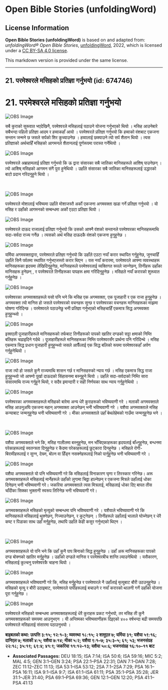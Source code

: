 # Open Bible Stories (unfoldingWord)

## License Information

**Open Bible Stories (unfoldingWord)** is based on and adapted from: _unfoldingWord® Open Bible Stories_, [unfoldingWord](https://unfoldingword.org/utw), 2022, which is licensed under a [CC BY-SA 4.0 license](https://creativecommons.org/licenses/by-sa/4.0/legalcode.en).

This markdown version is provided under the same license.



--------------------------------

## 21. परमेश्‍वरले मसिहको प्रतिज्ञा गर्नुभयो (id: 674746)

21\. परमेश्‍वरले मसिहको प्रतिज्ञा गर्नुभयो
==========================================

![OBS Image](https://cdn.door43.org/obs/jpg/360px/obs-en-21-01.jpg)

सबै कुराको सुरूवात भएदेखिनै, परमेश्‍वरले मसिहलाई पठाउने योजना गर्नुभएको थियो । मसिह आउनेबारे सबैभन्दा पहिलो प्रतिज्ञा आदम र हव्वाकहाँ आयो । परमेश्‍वरले प्रतिज्ञा गर्नुभयो कि हव्वाको वंशबाट एकजना सन्तान जन्मने छ जसले सर्पको शिर कुच्याउनेछ । हव्वालाई छक्याउने त्यो सर्प शैतान थियो । त्यस प्रतिज्ञाको अर्थचाहिँ मसिहको आगमनले शैतानलाई पूर्णरूपमा परास्त गर्नेथियो ।

![OBS Image](https://cdn.door43.org/obs/jpg/360px/obs-en-21-02.jpg)

परमेश्‍वरले अब्राहामलाई प्रतिज्ञा गर्नुभयो कि ऊ द्वारा संसारका सबै जातिका मानिसहरूले आशिष् पाउनेछन् । त्यो आशिष् मसिहको आगमन संगै पुरा हुनेथियो । उहाँले संसारका सबै जातिका मानिसहरूलाई उद्धारको बाटो प्रदान गरिदनुहुने थियो ।

​

![OBS Image](https://cdn.door43.org/obs/jpg/360px/obs-en-21-03.jpg)

परमेश्‍वरले मोशालाई भविष्यमा उहाँले मोशाजस्तै अर्को एकजना अगमवक्ता खडा गर्ने प्रतिज्ञा गर्नुभयो । यो मसिह र उहाँको आगमनको सम्बन्धमा अर्को एउटा प्रतिज्ञा थियो ।

![OBS Image](https://cdn.door43.org/obs/jpg/360px/obs-en-21-04.jpg)

परमेश्‍वरले दाऊद राजालाई प्रतिज्ञा गर्नुभयो कि उसको आफ्नै वंशको सन्तानले परमेश्‍वरका मानिसहरूमाथि सदा\-सर्वदा राज्य गर्नेछ । त्यसको अर्थ मसिह दाऊदकै वंशको एकजना हुनुहुनेछ ।

![OBS Image](https://cdn.door43.org/obs/jpg/360px/obs-en-21-05.jpg)

यर्मिया अगमवक्ताद्वारा, परमेश्‍वरले प्रतिज्ञा गर्नुभयो कि उहाँले एउटा नयाँ करार स्थापित गर्नुहुनेछ, जुनचाहिँ उहाँले सिनै पर्वतमा स्थापित गर्नुभएजस्तो करार थिएन । यस नयाँ करारमा, परमेश्‍वरले आफ्ना व्यवस्थाहरू मानिसहरूका हृदयमा लेखिदिनुहुनेछ, मानिसहरूले परमेश्‍वरलाई व्यक्तिगत रूपले जान्‍नेछन्, तिनीहरू उहाँका मानिसहरू हुनेछन् , र परमेश्‍वरले तिनीहरूका पापहरू क्षमा गरिदिनुहुनेछ । मसिहले नयाँ करारको शुरूवात गर्नुहुनेछ ।

![OBS Image](https://cdn.door43.org/obs/jpg/360px/obs-en-21-06.jpg)

परमेश्‍वरका अगमवक्ताहरूले यसो पनि भने कि मसिह एक अगमवक्ता, एक पूजाहारी र एक राजा हुनुहुनेछ । अगमवक्ता त्यो मानिस हो जसले परमेश्‍वरको वचनहरू सुन्‍छ र परमेश्‍वरका वचनहरू मानिसहरूका माझमा घोषणा गरिदिन्छ । परमेश्‍वरले पठाउनेछु भनी प्रतिज्ञा गर्नुभएको मसिहचाहिँ एकमात्र सिद्ध अगमवक्ता हुनुहुन्थ्यो ।

![OBS Image](https://cdn.door43.org/obs/jpg/360px/obs-en-21-07.jpg)

इस्राएली पूजाहारीहरूले मानिसहरूको तर्फबाट तिनीहरूको पापको खातिर दण्डको सट्टा क्षमाको निम्ति बलिहरू चढाइदिने गर्दथे । पूजाहारीहरूले मानिसहरूका निम्ति परमेश्‍वरसँग प्रार्थना पनि गरिदिन्थे । मसिह एकमात्र सिद्ध प्रधान पूजाहारी हुनुहुन्थ्यो जसले आफैँलाई एक सिद्ध बलिको रूपमा परमेश्‍वरकहाँ अर्पण गर्नुहुनेथियो ।

![OBS Image](https://cdn.door43.org/obs/jpg/360px/obs-en-21-08.jpg)

राजा त्यो हो जसले कुनै राज्यमाथि शासन गर्छ र मानिसहरुको न्याय गर्छ । मसिह एकमात्र सिद्ध राजा हुनुहुन्थ्यो जो आफ्नो पुर्खा दाऊदको सिंहासनमा बस्‍नुहुने थियो । उहाँले सदा\-सर्वदाको निम्ति सारा संसारमाथि राज्य गर्नुहुने थियो, र सदैव इमान्दारी र सही निर्णयका साथ न्याय गर्नुहुनेथियो ।

![OBS Image](https://cdn.door43.org/obs/jpg/360px/obs-en-21-09.jpg)

परमेश्‍वरका अगमवक्ताहरूले मसिहको बारेमा अन्य धेरै कुराहरूको भविष्यवाणी गरे । मलाकी अगमवक्ताले मसिह आउनुअघि एकजना महान् अगमवक्ता आउनेछन् भनी भविष्यवाणी गरे । यशैया अगमवक्ताले मसिह कन्याबाट जन्मनुहुनेछ भनी भविष्यवाणी गरे । मीका अगमवक्ताले उहाँ बेथलेहेमको गाउँमा जन्मनुहुनेछ भने ।

​

![OBS Image](https://cdn.door43.org/obs/jpg/360px/obs-en-21-10.jpg)

यशैया अगमवक्ताले भने कि, मसिह गालीलमा बस्‍नुहुनेछ, मन भाँचिएकाहरूका हृदयलाई बाँध्‍नुहुनेछ, बन्धनमा परेकाहरूलाई स्वतन्‍त्रता दिनुहुनेछ र कैदमा परेकाहरूलाई छुट्कारा दिनहुनेछ । मसिहले रोगी\-बिरामीहरूलाई र सुन्‍न, देख्‍न, बोल्न वा हिँड्न नसक्नेहरूलाई निको पार्नुहुनेछ भनी भविष्यवाणी गरे ।

![OBS Image](https://cdn.door43.org/obs/jpg/360px/obs-en-21-11.jpg)

यशैया अगमवक्ताले यो पनि भविष्यवाणी गरे कि मसिहलाई विनाकारण घृणा र तिरस्कार गरिनेछ। अरू अगमवक्ताहरूले मसिहलाई मार्नेहरूले उहाँको लुगामा चिठ्ठा हाल्नेछन् र एकजना मित्रले उहाँलाई धोका दिनेछन् भनी भविष्यवाणी गरे। जकरिया अगमवक्ताले त्यस मित्रलाई, मसिहलाई धोका दिए बापत तीस चाँदीका सिक्का भुक्तानी स्वरूप तिरिनेछ भनी भविष्यवाणी गरे।

![OBS Image](https://cdn.door43.org/obs/jpg/360px/obs-en-21-12.jpg)

अगमवक्ताहरूले मसिहको मृत्युको सम्बन्धमा पनि भविष्यवाणी गरे । यशैयाले भविष्यावाणी गरे कि मानिसहरूले मसिहलाई थुक्नेछन्, गिज्याउनेछन्, र कुट्नेछन् । तिनीहरूले उहाँलाई भालाले घोच्‍नेछन् र धेरै कष्ट र पिडाका साथ उहाँ मर्नुहुनेछ, तथापि उहाँले केही कसुर गर्नुभएको थिएन ।

​

![OBS Image](https://cdn.door43.org/obs/jpg/360px/obs-en-21-13.jpg)

अगमवक्ताहरूले यो पनि भने कि उहाँ कुनै पाप बिनाको सिद्ध हुनुहुनेछ । उहाँ अरू मानिसहरूका पापको दण्ड बोक्नको खातिर मर्नुहुनेछ । उहाँको दण्डले मानिस र परमेश्‍वरबीच शान्ति ल्याउनेथियो । यसैकारण, मसिहलाई कुल्चनु परमेश्‍वरकै चाहना थियो ।

![OBS Image](https://cdn.door43.org/obs/jpg/360px/obs-en-21-14.jpg)

अगमवक्ताहरूले भविष्यवाणी गरे कि, मसिह मर्नुहुनेछ र परमेश्‍वरले नै उहाँलाई मृत्युबाट बौरी उठउनुहुनेछ । मसिहको मृत्यु र बौरी उठाइबाट, परमेश्‍वरले पापीहरूलाई बचाउने र नयाँ करारको थालनी गर्ने उहाँको योजना पूरा गर्नुहुनेछ ।

![OBS Image](https://cdn.door43.org/obs/jpg/360px/obs-en-21-15.jpg)

परमेश्‍वरले मसिहको सम्बन्धमा अगमवक्ताहरूलाई धेरै कुराहरू प्रकट गर्नुभयो, तर मसिह ती कुनै अगमवक्ताहरूको समयमा आउनुभएन । यी अन्तिमका भविष्यवाणीहरू दिइएको ४०० वर्षभन्दा बढी समयपछि परमेश्‍वरले मसिहलाई संसारमा पठाउनुभयो ।

**बाइबलको कथा: उत्पत्ति ३:१५; १२:१–३; व्यवस्था १८:१५; २ शामुएल ७; यर्मिया ३१; यशैया ५९:१६; दानिएल ७; मलाकी ४:५; यशैया ७:१४; मीका ५:२; यशैया ९:१–७; ३५:३–५; ६१; ५३; भजनसंग्रह २२:१८; ३५:१९; ६९:४; ४१:९; जकरिया ११:१२–१३; यशैया ५०:६; भजनसंग्रह १६:१०–११ बाट**

* **Associated Passages:** DEU 18:15; ISA 7:14; ISA 50:6; ISA 59:16; MIC 5:2; MAL 4:5; GEN 3:1–GEN 3:24; PSA 22:1–PSA 22:31; DAN 7:1–DAN 7:28; ZEC 11:12–ZEC 11:13; ISA 53:1–ISA 53:12; 2SA 7:1–2SA 7:29; PSA 16:1–PSA 16:11; ISA 9:1–ISA 9:7; ISA 61:1–ISA 61:11; PSA 35:1–PSA 35:28; JER 31:1–JER 31:40; PSA 69:1–PSA 69:36; GEN 12:1–GEN 12:20; PSA 41:1–PSA 41:13

